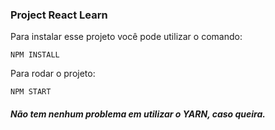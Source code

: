 ### Project React Learn

Para instalar esse projeto você pode utilizar o comando:

```NPM INSTALL```

Para rodar o projeto:

```NPM START```


##### Não tem nenhum problema em utilizar o YARN, caso queira.